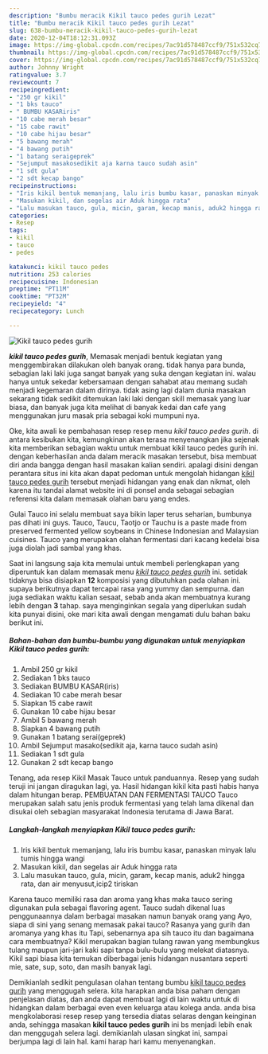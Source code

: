 ```yaml
---
description: "Bumbu meracik Kikil tauco pedes gurih Lezat"
title: "Bumbu meracik Kikil tauco pedes gurih Lezat"
slug: 638-bumbu-meracik-kikil-tauco-pedes-gurih-lezat
date: 2020-12-04T18:12:31.093Z
image: https://img-global.cpcdn.com/recipes/7ac91d578487ccf9/751x532cq70/kikil-tauco-pedes-gurih-foto-resep-utama.jpg
thumbnail: https://img-global.cpcdn.com/recipes/7ac91d578487ccf9/751x532cq70/kikil-tauco-pedes-gurih-foto-resep-utama.jpg
cover: https://img-global.cpcdn.com/recipes/7ac91d578487ccf9/751x532cq70/kikil-tauco-pedes-gurih-foto-resep-utama.jpg
author: Johnny Wright
ratingvalue: 3.7
reviewcount: 7
recipeingredient:
- "250 gr kikil"
- "1 bks tauco"
- " BUMBU KASARiris"
- "10 cabe merah besar"
- "15 cabe rawit"
- "10 cabe hijau besar"
- "5 bawang merah"
- "4 bawang putih"
- "1 batang seraigeprek"
- "Sejumput masakosedikit aja karna tauco sudah asin"
- "1 sdt gula"
- "2 sdt kecap bango"
recipeinstructions:
- "Iris kikil bentuk memanjang, lalu iris bumbu kasar, panaskan minyak lalu tumis hingga wangi"
- "Masukan kikil, dan segelas air Aduk hingga rata"
- "Lalu masukan tauco, gula, micin, garam, kecap manis, aduk2 hingga rata, dan air menyusut,icip2 tiriskan"
categories:
- Resep
tags:
- kikil
- tauco
- pedes

katakunci: kikil tauco pedes 
nutrition: 253 calories
recipecuisine: Indonesian
preptime: "PT11M"
cooktime: "PT32M"
recipeyield: "4"
recipecategory: Lunch

---
```



![Kikil tauco pedes gurih](https://img-global.cpcdn.com/recipes/7ac91d578487ccf9/751x532cq70/kikil-tauco-pedes-gurih-foto-resep-utama.jpg)

<b><i>kikil tauco pedes gurih</i></b>, Memasak menjadi bentuk kegiatan yang menggembirakan dilakukan oleh banyak orang. tidak hanya para bunda, sebagian laki laki juga sangat banyak yang suka dengan kegiatan ini. walau hanya untuk sekedar kebersamaan dengan sahabat atau memang sudah menjadi kegemaran dalam dirinya. tidak asing lagi dalam dunia masakan sekarang tidak sedikit ditemukan laki laki dengan skill memasak yang luar biasa, dan banyak juga kita melihat di banyak kedai dan cafe yang menggunakan juru masak pria sebagai koki mumpuni nya.

Oke, kita awali ke pembahasan resep resep menu <i>kikil tauco pedes gurih</i>. di antara kesibukan kita, kemungkinan akan terasa menyenangkan jika sejenak kita memberikan sebagian waktu untuk membuat kikil tauco pedes gurih ini. dengan keberhasilan anda dalam meracik masakan tersebut, bisa membuat diri anda bangga dengan hasil masakan kalian sendiri. apalagi disini dengan perantara situs ini kita akan dapat pedoman untuk mengolah hidangan <u>kikil tauco pedes gurih</u> tersebut menjadi hidangan yang enak dan nikmat, oleh karena itu tandai alamat website ini di ponsel anda sebagai sebagian referensi kita dalam memasak olahan baru yang endes.

Gulai Tauco ini selalu membuat saya bikin laper terus seharian, bumbunya pas dihati ini guys. Tauco, Taucu, Taotjo or Tauchu is a paste made from preserved fermented yellow soybeans in Chinese Indonesian and Malaysian cuisines. Tauco yang merupakan olahan fermentasi dari kacang kedelai bisa juga diolah jadi sambal yang khas.


Saat ini langsung saja kita memulai untuk membeli perlengkapan yang diperuntuk kan dalam memasak menu <u><i>kikil tauco pedes gurih</i></u> ini. setidak tidaknya bisa disiapkan <b>12</b> komposisi yang dibutuhkan pada olahan ini. supaya berikutnya dapat tercapai rasa yang yummy dan sempurna. dan juga sediakan waktu kalian sesaat, sebab anda akan membuatnya kurang lebih dengan <b>3</b> tahap. saya menginginkan segala yang diperlukan sudah kita punyai disini, oke mari kita awali dengan mengamati dulu bahan baku berikut ini.

<!--inarticleads1-->

##### Bahan-bahan dan bumbu-bumbu yang digunakan untuk menyiapkan Kikil tauco pedes gurih:

1. Ambil 250 gr kikil
1. Sediakan 1 bks tauco
1. Sediakan  BUMBU KASAR(iris)
1. Sediakan 10 cabe merah besar
1. Siapkan 15 cabe rawit
1. Gunakan 10 cabe hijau besar
1. Ambil 5 bawang merah
1. Siapkan 4 bawang putih
1. Gunakan 1 batang serai(geprek)
1. Ambil Sejumput masako(sedikit aja, karna tauco sudah asin)
1. Sediakan 1 sdt gula
1. Gunakan 2 sdt kecap bango


Tenang, ada resep Kikil Masak Tauco untuk panduannya. Resep yang sudah teruji ini jangan diragukan lagi, ya. Hasil hidangan kikil kita pasti habis hanya dalam hitungan berap. PEMBUATAN DAN FERMENTASI TAUCO Tauco merupakan salah satu jenis produk fermentasi yang telah lama dikenal dan disukai oleh sebagian masyarakat Indonesia terutama di Jawa Barat. 

<!--inarticleads2-->

##### Langkah-langkah menyiapkan Kikil tauco pedes gurih:

1. Iris kikil bentuk memanjang, lalu iris bumbu kasar, panaskan minyak lalu tumis hingga wangi
1. Masukan kikil, dan segelas air Aduk hingga rata
1. Lalu masukan tauco, gula, micin, garam, kecap manis, aduk2 hingga rata, dan air menyusut,icip2 tiriskan


Karena tauco memiliki rasa dan aroma yang khas maka tauco sering digunakan pula sebagai flavoring agent. Tauco sudah dikenal luas penggunaannya dalam berbagai masakan namun banyak orang yang Ayo, siapa di sini yang senang memasak pakai tauco? Rasanya yang gurih dan aromanya yang khas itu Tapi, sebenarnya apa sih tauco itu dan bagaimana cara membuatnya? Kikil merupakan bagian tulang rawan yang membungkus tulang maupun jari-jari kaki sapi tanpa bulu-bulu yang melekat diatasnya. Kikil sapi biasa kita temukan diberbagai jenis hidangan nusantara seperti mie, sate, sup, soto, dan masih banyak lagi. 

Demikianlah sedikit pengulasan olahan tentang bumbu <u>kikil tauco pedes gurih</u> yang menggugah selera. kita harapkan anda bisa paham dengan penjelasan diatas, dan anda dapat membuat lagi di lain waktu untuk di hidangkan dalam berbagai even even keluarga atau kolega anda. anda bisa mengkolaborasi resep resep yang tersedia diatas selaras dengan keinginan anda, sehingga masakan <b>kikil tauco pedes gurih</b> ini bs menjadi lebih enak dan menggugah selera lagi. demikianlah ulasan singkat ini, sampai berjumpa lagi di lain hal. kami harap hari kamu menyenangkan.
